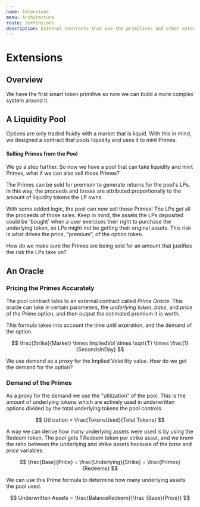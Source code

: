 ```yaml
---
name: Extensions
menu: Architecture
route: /extensions
description: External contracts that use the primitives and other extensions.
---
```


# Extensions

## Overview

We have the first smart token primitive so now we can build a more complex system around it.

## A Liquidity Pool

Options are only traded fluidly with a market that is liquid. With this in mind, we designed a contract that pools liquidity and uses it to mint Primes.

#### Selling Primes from the Pool

We go a step further. So now we have a pool that can take liquidity and mint Primes, what if we can also sell those Primes?

The Primes can be sold for premium to generate returns for the pool's LPs. In this way, the proceeds and losses are attributed proportionally to the amount of liquidity tokens the LP owns.

With some added logic, the pool can now sell those Primes! The LPs get all the proceeds of those sales. Keep in mind, the assets the LPs deposited could be 'bought' when a user exercises their right to purchase the underlying token, so LPs might not be getting their original assets. This risk is what drives the price, "premium", of the option token.

How do we make sure the Primes are being sold for an amount that justifies the risk the LPs take on?

## An Oracle

### Pricing the Primes Accurately

The pool contract talks to an external contract called _Prime Oracle_. This oracle can take in certain parameters, the _underlying token_, _base_, and _price_ of the Prime option, and then output the estimated premium it is worth.

This formula takes into account the time until expiration, and the demand of the option.

$$
\frac{Strike}{Market} \times ImpliedVol \times \sqrt{T} \times \frac{1}{SecondsInDay}
$$



We use demand as a proxy for the Implied Volatility value. How do we get the demand for the option?

### Demand of the Primes

As a proxy for the demand we use the "utilization" of the pool. This is the amount of underlying tokens which are actively used in underwritten options divided by the total underlying tokens the pool controls.

$$
Utilization = \frac{TokensUsed}{Total Tokens}
$$

A way we can derive how many underlying assets were used is by using the Redeem token. The pool gets 1 Redeem token per strike asset, and we know the ratio between the underlying and strike assets because of the _base_ and _price_ variables.

$$
\frac{Base}{Price} = \frac{Underlying}{Strike} = \frac{Primes}{Redeems}
$$

We can use this Prime formula to determine how many underlying assets the pool used.

$$
Underwritten Assets = \frac{BalanceRedeem}{\frac {Base}{Price}}
$$

